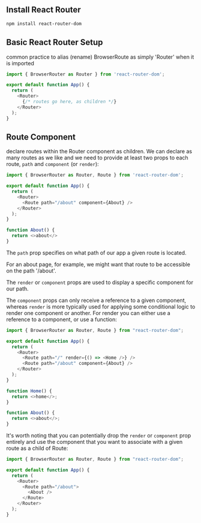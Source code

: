 ## Install React Router
````bash
npm install react-router-dom
````

## Basic React Router Setup
common practice to alias (rename) BrowserRoute as simply 'Router' when it is imported

````js
import { BrowserRouter as Router } from 'react-router-dom';

export default function App() {
  return (
    <Router>
      {/* routes go here, as children */}
    </Router>
  );
}
````

## Route Component
declare routes within the Router component as children. We can declare as many routes as we like and we need to provide at least two props to each route, `path` and `component` (or `render`):

````js
import { BrowserRouter as Router, Route } from 'react-router-dom';

export default function App() {
  return (
    <Router>
      <Route path="/about" component={About} />
    </Router>
  );
}

function About() {
  return <>about</>   
}
````

The `path` prop specifies on what path of our app a given route is located.

For an about page, for example, we might want that route to be accessible on the path '/about'.

The `render` or `component` props are used to display a specific component for our path.

The `component` props can only receive a reference to a given component, whereas `render` is more typically used for applying some conditional logic to render one component or another. For render you can either use a reference to a component, or use a function:

````js
import { BrowserRouter as Router, Route } from "react-router-dom";

export default function App() {
  return (
    <Router>
      <Route path="/" render={() => <Home />} />
      <Route path="/about" component={About} />
    </Router>
  );
}

function Home() {
  return <>home</>;
}

function About() {
  return <>about</>;
}
````

It's worth noting that you can potentially drop the `render` or `component` prop entirely and use the component that you want to associate with a given route as a child of Route:

````js
import { BrowserRouter as Router, Route } from "react-router-dom";

export default function App() {
  return (
    <Router>
      <Route path="/about">
        <About />
      </Route>
    </Router>
  );
}
````


